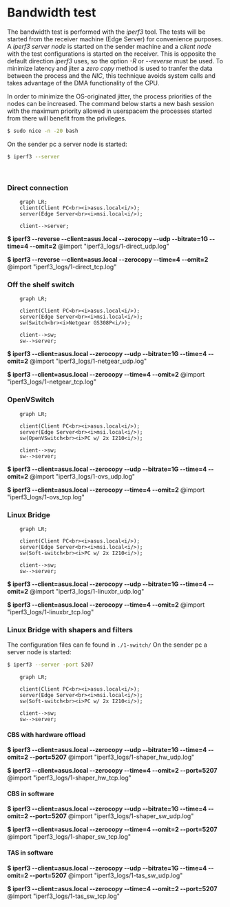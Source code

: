 
# Bandwidth test 

The bandwidth test is performed with the *iperf3* tool. The tests will be started from the receiver machine (Edge Server) for convenience purposes.
A *iperf3 server node* is started on the sender machine and a *client node* with the test configurations is started on the receiver. This is opposite the default direction *iperf3* uses, so the option *-R* or *--reverse* must be used. To minimize latency and jiter a *zero copy* method is used to tranfer the data between the process and the *NIC*, this technique avoids system calls and takes advantage of the DMA functionality of the CPU.

In order to minimize the OS-originated jitter, the process priorities of the nodes can be increased. The command below starts a new bash session with the maximum priority allowed in userspacem the processes started from there will benefit from the privileges.

```bash
$ sudo nice -n -20 bash
```
On the sender pc a server node is started:
```bash
$ iperf3 --server
```
<br>

### Direct connection

```mermaid
    graph LR;
    client(Client PC<br><i>asus.local<i/>);
    server(Edge Server<br><i>msi.local<i/>);

    client-->server;
```
**$ iperf3 --reverse --client=asus.local --zerocopy --udp --bitrate=1G --time=4 --omit=2**
@import "iperf3_logs/1-direct_udp.log"

**$ iperf3 --reverse --client=asus.local --zerocopy --time=4 --omit=2**
@import "iperf3_logs/1-direct_tcp.log"
<br>


<!--> <!-->
### Off the shelf switch

```mermaid
    graph LR;

    client(Client PC<br><i>asus.local<i/>);
    server(Edge Server<br><i>msi.local<i/>);
    sw(Switch<br><i>Netgear GS308P<i/>);

    client-->sw;
    sw-->server;
```
**$ iperf3 --client=asus.local --zerocopy --udp --bitrate=1G --time=4 --omit=2**
@import "iperf3_logs/1-netgear_udp.log"

**$ iperf3 --client=asus.local --zerocopy --time=4 --omit=2**
@import "iperf3_logs/1-netgear_tcp.log"
<br>


<!--> <!-->
### OpenVSwitch
```mermaid
    graph LR;

    client(Client PC<br><i>asus.local<i/>);
    server(Edge Server<br><i>msi.local<i/>);
    sw(OpenVSwitch<br><i>PC w/ 2x I210<i/>);

    client-->sw;
    sw-->server;
```
**$ iperf3 --client=asus.local --zerocopy --udp --bitrate=1G --time=4 --omit=2**
@import "iperf3_logs/1-ovs_udp.log"

**$ iperf3 --client=asus.local --zerocopy --time=4 --omit=2**
@import "iperf3_logs/1-ovs_tcp.log"
<br>


<!--> <!-->
### Linux Bridge

```mermaid
    graph LR;

    client(Client PC<br><i>asus.local<i/>);
    server(Edge Server<br><i>msi.local<i/>);
    sw(Soft-switch<br><i>PC w/ 2x I210<i/>);

    client-->sw;
    sw-->server;
```
**$ iperf3 --client=asus.local --zerocopy --udp --bitrate=1G --time=4 --omit=2**
@import "iperf3_logs/1-linuxbr_udp.log"

**$ iperf3 --client=asus.local --zerocopy --time=4 --omit=2**
@import "iperf3_logs/1-linuxbr_tcp.log"
<br>


<!--> <!-->
### Linux Bridge with shapers and filters
The configuration files can fe found in ```./1-switch/```
On the sender pc a server node is started:
```bash
$ iperf3 --server -port 5207
```
```mermaid
    graph LR;

    client(Client PC<br><i>asus.local<i/>);
    server(Edge Server<br><i>msi.local<i/>);
    sw(Soft-switch<br><i>PC w/ 2x I210<i/>);

    client-->sw;
    sw-->server;
```
#### CBS with hardware offload
**$ iperf3 --client=asus.local --zerocopy --udp --bitrate=1G --time=4 --omit=2 --port=5207**
@import "iperf3_logs/1-shaper_hw_udp.log"

**$ iperf3 --client=asus.local --zerocopy --time=4 --omit=2 --port=5207**
@import "iperf3_logs/1-shaper_hw_tcp.log"
<br>

#### CBS in software
**$ iperf3 --client=asus.local --zerocopy --udp --bitrate=1G --time=4 --omit=2 --port=5207**
@import "iperf3_logs/1-shaper_sw_udp.log"

**$ iperf3 --client=asus.local --zerocopy --time=4 --omit=2 --port=5207**
@import "iperf3_logs/1-shaper_sw_tcp.log"
<br>

#### TAS in software
**$ iperf3 --client=asus.local --zerocopy --udp --bitrate=1G --time=4 --omit=2 --port=5207**
@import "iperf3_logs/1-tas_sw_udp.log"

**$ iperf3 --client=asus.local --zerocopy --time=4 --omit=2 --port=5207**
@import "iperf3_logs/1-tas_sw_tcp.log"
<br>
